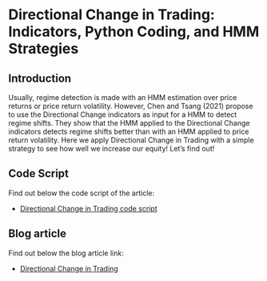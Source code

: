 # Directional Change in Trading: Indicators, Python Coding, and HMM Strategies

## Introduction 
Usually, regime detection is made with an HMM estimation over price returns or price return volatility. However, Chen and Tsang (2021) propose to use the Directional Change indicators as input for a HMM to detect regime shifts. They show that the HMM applied to the Directional Change indicators detects regime shifts better than with an HMM applied to price return volatility. Here we apply Directional Change in Trading with a simple strategy to see how well we increase our equity! Let’s find out!

## Code Script
Find out below the code script of the article:
- [Directional Change in Trading code script]([https://blog.quantinsti.com/directional-change-trading/](https://github.com/quantra-go-algo/Algorithmic-Trading-Code-Examples/blob/main/blog_articles/directional-change-for-trading/directional_change_in_trading.ipynb))
## Blog article 
Find out below the blog article link:
- [Directional Change in Trading](https://blog.quantinsti.com/directional-change-trading/)
